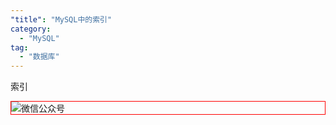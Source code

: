 ```yaml
---
"title": "MySQL中的索引"
category:
  - "MySQL"
tag:
  - "数据库"
---
```


索引



<img style="border:1px red solid; display:block; margin:0 auto;" src="https://tianqingxiaozhu.oss-cn-shenzhen.aliyuncs.com/img/qrcode.jpg" alt="微信公众号" />


